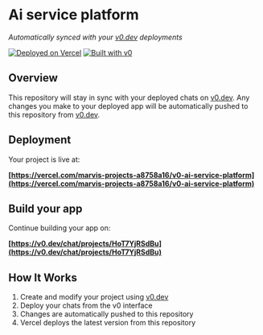 # Ai service platform

*Automatically synced with your [v0.dev](https://v0.dev) deployments*

[![Deployed on Vercel](https://img.shields.io/badge/Deployed%20on-Vercel-black?style=for-the-badge&logo=vercel)](https://vercel.com/marvis-projects-a8758a16/v0-ai-service-platform)
[![Built with v0](https://img.shields.io/badge/Built%20with-v0.dev-black?style=for-the-badge)](https://v0.dev/chat/projects/HoT7YjRSdBu)

## Overview

This repository will stay in sync with your deployed chats on [v0.dev](https://v0.dev).
Any changes you make to your deployed app will be automatically pushed to this repository from [v0.dev](https://v0.dev).

## Deployment

Your project is live at:

**[https://vercel.com/marvis-projects-a8758a16/v0-ai-service-platform](https://vercel.com/marvis-projects-a8758a16/v0-ai-service-platform)**

## Build your app

Continue building your app on:

**[https://v0.dev/chat/projects/HoT7YjRSdBu](https://v0.dev/chat/projects/HoT7YjRSdBu)**

## How It Works

1. Create and modify your project using [v0.dev](https://v0.dev)
2. Deploy your chats from the v0 interface
3. Changes are automatically pushed to this repository
4. Vercel deploys the latest version from this repository